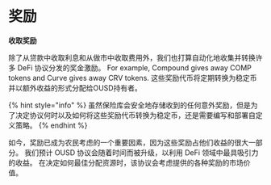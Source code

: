 # 奖励

**收取奖励**

除了从贷款中收取利息和从做市中收取费用外，我们也打算自动化地收集并转换许多 DeFi 协议分发的奖金激励。 For example, Compound gives away COMP tokens and Curve gives away CRV tokens. 这些奖励代币将定期转换为稳定币并以额外收益的形式分配给OUSD持有者。

{% hint style="info" %}
虽然保险库会安全地存储收到的任何意外奖励，但是为了决定协议何时以及如何将这些奖励代币转换为稳定币，还是需要编写和部署自定义策略。
{% endhint %}

如今，奖励已成为农民考虑的一个重要因素，因为这些奖励占他们收益的很大一部分。 我们预计 OUSD 协议会随着时间而被升级，以利用 DeFi 领域中最具吸引力的收益。 在决定如何最佳分配资源时，该协议会考虑提供的各种奖励的市场价值。



